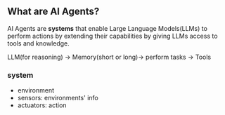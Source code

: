 ## What are AI Agents?
AI Agents are **systems** that enable Large Language Models(LLMs) to perform actions by extending their capabilities by giving LLMs access to tools and knowledge.

LLM(for reasoning) -> Memory(short or long)-> perform tasks
                   -> Tools

### system
- environment
- sensors: environments' info
- actuators: action